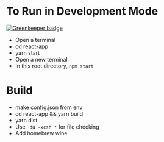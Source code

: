 # To Run in Development Mode

[![Greenkeeper badge](https://badges.greenkeeper.io/KoalaTeaCode/Twitchtube-Electron.svg)](https://greenkeeper.io/)
 - Open a terminal
 - cd react-app
 - yarn start
 - Open a new terminal
 - In this root directory, `npm start`

# Build
  - make config.json from env
  - cd react-app && yarn build
  - yarn dist
  - Use ` du -xcsh *` for file checking
  - Add homebrew wine
